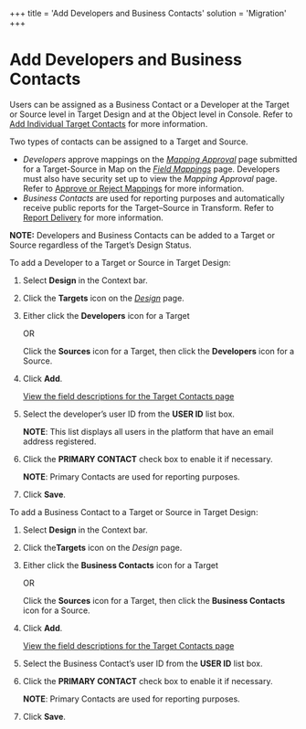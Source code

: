 +++
title = 'Add Developers and Business Contacts'
solution = 'Migration'
+++

# Add Developers and Business Contacts

Users can be assigned as a Business Contact or a Developer at the Target
or Source level in Target Design and at the Object level in Console.
Refer to [Add Individual Target
Contacts](../../Console/Use_Cases/Add_Target_Contacts_to_Objects#Add2)
for more information.

Two types of contacts can be assigned to a Target and Source.

  - *Developers* approve mappings on the *[Mapping
    Approval](../../Map/Page_Desc/Mapping_Approval_H)* page
    submitted for a Target-Source in Map on the *[Field
    Mappings](../../Map/Page_Desc/Field_Mappings_H)* page.
    Developers must also have security set up to view the *Mapping
    Approval* page. Refer to [Approve or Reject
    Mappings](../../Map/Use_Cases/Approve_or_Reject_Mappings) for
    more information.
  - *Business Contacts* are used for reporting purposes and
    automatically receive public reports for the Target–Source in
    Transform. Refer to [Report
    Delivery](../../Transform/Use_Cases/Report_Delivery_Overview)
    for more information.

**NOTE:** Developers and Business Contacts can be added to a Target or
Source regardless of the Target’s Design Status.

To add a Developer to a Target or Source in Target Design:

1.  Select **Design** in the Context bar.

2.  Click the <span style="font-weight: bold;">Targets</span> icon on
    the *[Design](../Page_Desc/Design)* page.

3.  Either click the **Developers** icon for a Target
    
    OR
    
    Click the **Sources** icon for a Target, then click the
    **Developers** icon for a Source.

4.  Click **Add**.
    
    [View the field descriptions for the Target Contacts
    page](../Page_Desc/Target_Contacts)

5.  Select the developer’s user ID from the **USER ID** list box.
    
    **NOTE**: This list displays all users in the platform that have an
    email address registered.

6.  Click the **PRIMARY CONTACT** check box to enable it if necessary.
    
    **NOTE**: Primary Contacts are used for reporting purposes.

7.  Click **Save**.

To add a Business Contact to a Target or Source in Target Design:

1.  Select **Design** in the Context bar.

2.  Click the<span style="font-weight: bold;">Targets</span> icon on the
    *Design* page.

3.  Either click the **Business Contacts** icon for a Target
    
    OR
    
    Click the **Sources** icon for a Target, then click the **Business
    Contacts** icon for a Source.

4.  Click **Add**.
    
    [View the field descriptions for the Target Contacts
    page](../Page_Desc/Target_Contacts)

5.  Select the Business Contact’s user ID from the **USER ID** list box.

6.  Click the **PRIMARY CONTACT** check box to enable it if necessary.
    
    **NOTE**: Primary Contacts are used for reporting purposes.

7.  Click **Save**.
